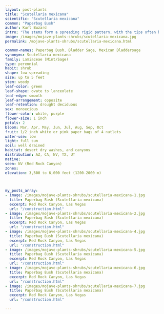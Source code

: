 ```yaml
---
layout: post-plants
title: "Scutellaria mexicana"
scientific: "Scutellaria mexicana"
common: "Paperbag Bush"
author: Kurt Buzard
intro: "The stems form a spreading rigid pattern, with the tips often becoming spine-like. The branching pattern is distinctive, with opposite side branches forming right angles to the main stem. The plant drops its leaves in dry conditions (drought deciduous). The leaves are opposite, small, 3–15 mm long and 2–8 mm wide, ovate to elliptic, have smooth edges (entire), and with a very short or nonexistent petiole. The 2-lipped flowers develop in pairs facing away from each other; the upper lip is white to light violet and hairy, while the lower lip is 3-lobed and intense dark violet. The calyx starts out as simply a base to the flower, reddish-purple in shade, and then as the flower ages, it expands into its distinctive bag shape, 1–2 cm across, the dried flower eventually falling out of the hole in the end. At Red Rock Canyon, there are plants with almost white bags at lower altitude and pink bags at higher altitude. Both are flowering and may just be different expressions of the same genes. The fruit inside the dried calyx bags is composed of 4 nutlets. The plant drops its leaves in dry conditions (drought deciduous). The dried bags help with seed dispersal by wind. Flowering is generally March through October, in Las Vegas, but the bags are durable and may last on the plant into winter, becoming dry and papery."
image: /images/mojave-plants-shrubs/scutellaria-mexicana.jpg
permalink: /mojave-plants-shrubs/scutellaria-mexicana.html

common-names: Paperbag Bush, Bladder Sage, Mexican Bladdersage
synonyms: Scutellaria mexicana
family: Lamiaceae (Mint/Sage)
type: perennial
habit: shrub
shape: low spreading
size: up to 5 feet
stem: woody
leaf-color: green
leaf-shape: ovate to lanceolate
leaf-edge: smooth
leaf-arrangement: opposite
leaf-retention: drought deciduous
sex: monoecious
flower-color: white, purple
flower-size: 1 inch
petals: 2
bloom: Mar, Apr, May, Jun, Jul, Aug, Sep, Oct
fruit: 1/2 inch white or pink paper bags of 4 nutlets
water-use: low
light: full sun
soil: well drained
habitat: desert dry washes, and canyons
distribution: AZ, CA, NV, TX, UT
native: 
seen: NV (Red Rock Canyon)
zones: 
elevation: 3,500 to 6,000 feet (1200-2000 m)
 
   

my_posts_array:
- image: /images/mojave-plants-shrubs/scutellaria-mexicana-1.jpg
  title: Paperbag Bush (Scutellaria mexicana)
  excerpt: Red Rock Canyon, Las Vegas
  url: "/construction.html"
- image: /images/mojave-plants-shrubs/scutellaria-mexicana-2.jpg
  title: Paperbag Bush (Scutellaria mexicana)
  excerpt: Red Rock Canyon, Las Vegas
  url: "/construction.html"
- image: /images/mojave-plants-shrubs/scutellaria-mexicana-4.jpg
  title: Paperbag Bush (Scutellaria mexicana)
  excerpt: Red Rock Canyon, Las Vegas
  url: "/construction.html"
- image: /images/mojave-plants-shrubs/scutellaria-mexicana-5.jpg
  title: Paperbag Bush (Scutellaria mexicana)
  excerpt: Red Rock Canyon, Las Vegas
  url: "/construction.html"
- image: /images/mojave-plants-shrubs/scutellaria-mexicana-6.jpg
  title: Paperbag Bush (Scutellaria mexicana)
  excerpt: Red Rock Canyon, Las Vegas
  url: "/construction.html"
- image: /images/mojave-plants-shrubs/scutellaria-mexicana-7.jpg
  title: Paperbag Bush (Scutellaria mexicana)
  excerpt: Red Rock Canyon, Las Vegas
  url: "/construction.html"
 
---
```

  
  
 <p></p>
  